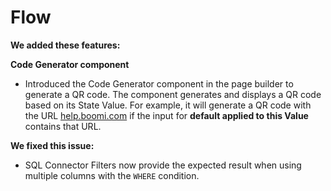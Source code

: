 # Flow 

<head>
  <meta name="guidename" content="Release Notes"/>
  <meta name="context" content="GUID-1dcaa869-b513-4018-a069-d17ce41780c2"/>
</head>



**We added these features:**

**Code Generator component**
- Introduced the Code Generator component in the page builder to generate a QR code. The component generates and displays a QR code based on its State Value. For example, it will generate a QR code with the URL [help.boomi.com](https://help.boomi.com/) if the input for **default applied to this Value** contains that URL.

**We fixed this issue:**

- SQL Connector Filters now provide the expected result when using multiple columns with the `WHERE` condition.